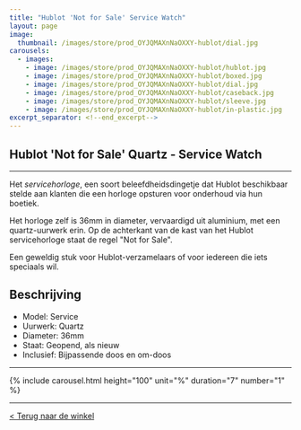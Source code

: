 ```yaml
---
title: "Hublot 'Not for Sale' Service Watch"
layout: page
image: 
  thumbnail: /images/store/prod_OYJQMAXnNaOXXY-hublot/dial.jpg
carousels:
  - images: 
    - image: /images/store/prod_OYJQMAXnNaOXXY-hublot/hublot.jpg
    - image: /images/store/prod_OYJQMAXnNaOXXY-hublot/boxed.jpg
    - image: /images/store/prod_OYJQMAXnNaOXXY-hublot/dial.jpg
    - image: /images/store/prod_OYJQMAXnNaOXXY-hublot/caseback.jpg
    - image: /images/store/prod_OYJQMAXnNaOXXY-hublot/sleeve.jpg
    - image: /images/store/prod_OYJQMAXnNaOXXY-hublot/in-plastic.jpg
excerpt_separator: <!--end_excerpt-->
---
```


## Hublot 'Not for Sale' Quartz - Service Watch

<!--end_excerpt-->

***

Het _servicehorloge_, een soort beleefdheidsdingetje dat Hublot beschikbaar stelde aan klanten die een horloge opsturen voor onderhoud via hun boetiek. 

Het horloge zelf is 36mm in diameter, vervaardigd uit aluminium, met een quartz-uurwerk erin. Op de achterkant van de kast van het Hublot servicehorloge staat de regel "Not for Sale".

Een geweldig stuk voor Hublot-verzamelaars of voor iedereen die iets speciaals wil.

## Beschrijving
* Model: Service
* Uurwerk: Quartz
* Diameter: 36mm
* Staat: Geopend, als nieuw
* Inclusief: Bijpassende doos en om-doos

***

{% include carousel.html height="100" unit="%" duration="7" number="1" %}

***

[< Terug naar de winkel](/winkel)

